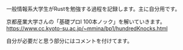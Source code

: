 一般情報系大学生がRustを勉強する過程を記録します。主に自分用です。

京都産業大学さんの「基礎プロI 100本ノック」を解いていきます。  
https://www.cc.kyoto-su.ac.jp/~mmina/bp1/hundredKnocks.html

自分が必要だと思う部分にはコメントを付けてます。